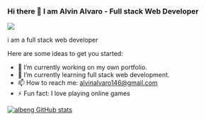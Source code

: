 ### Hi there 👋 I am Alvin Alvaro - Full stack Web Developer
![](https://komarev.com/ghpvc/?username=albeng&style=flat-square)

i am a full stack web developer 

Here are some ideas to get you started:

- 🔭 I’m currently working on my own portfolio.
- 🌱 I’m currently learning full stack web development.
- 📫 How to reach me: alvinalvaro146@gmail.com
- ⚡ Fun fact: I love playing online games

[![albeng GitHub stats](https://github-readme-stats.vercel.app/api?username=albeng)](https://github.com/albeng/github-readme-stats)
